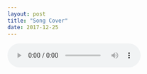 ```yaml
---
layout: post
title: "Song Cover"
date: 2017-12-25
---
```


<audio src="littleguair.github.io/djx.mp3" controls preload></audio>
